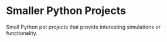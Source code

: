 # Smaller Python Projects

Small Python pet projects that provide interesting simulations or functionality.
